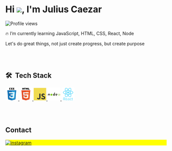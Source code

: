 
<h1 align="left">Hi <img src="https://raw.githubusercontent.com/kaueMarques/kaueMarques/master/hi.gif" height="30px">, I'm Julius Caezar</h1>
<p align="left"> <img src="https://komarev.com/ghpvc/?username=juliuscaezarff&color=yellow" alt="Profile views" /> </p>

🔥 I’m currently learning JavaScript, HTML, CSS, React, Node

<p>Let's do great things, not just create progress, but create purpose</p>

<br><br>

## 🛠 &nbsp;Tech Stack
<p align="left"> <a href="https://www.w3schools.com/css/" target="_blank" rel="noreferrer"> <img src="https://raw.githubusercontent.com/devicons/devicon/master/icons/css3/css3-original-wordmark.svg" alt="css3" width="40" height="40"/> </a> <a href="https://www.w3.org/html/" target="_blank" rel="noreferrer"> <img src="https://raw.githubusercontent.com/devicons/devicon/master/icons/html5/html5-original-wordmark.svg" alt="html5" width="40" height="40"/> </a> <a href="https://developer.mozilla.org/en-US/docs/Web/JavaScript" target="_blank" rel="noreferrer"> <img src="https://raw.githubusercontent.com/devicons/devicon/master/icons/javascript/javascript-original.svg" alt="javascript" width="40" height="40"/> </a> <a href="https://nodejs.org" target="_blank" rel="noreferrer"> <img src="https://raw.githubusercontent.com/devicons/devicon/master/icons/nodejs/nodejs-original-wordmark.svg" alt="nodejs" width="40" height="40"/> </a> <a href="https://reactjs.org/" target="_blank" rel="noreferrer"> <img src="https://raw.githubusercontent.com/devicons/devicon/master/icons/react/react-original-wordmark.svg" alt="react" width="40" height="40"/> </a> </p>


<br><br>
<!--
## ⚙️ &nbsp;GitHub Analytics

<p align="center">
<img width="515em" src="https://github-readme-stats.vercel.app/api?username=juliuscaezarff&show_icons=true&theme=vision-friendly-dark" alt="julius stats"/>
</p>

<br><br>
-->

## Contact

<p align="left" style="background:yellow">
<!--<a href="" target="_blank">
  <img align="center" src="https://img.shields.io/badge/-julius-05122A?style=flat&logo=linkedin" alt="linkedin"/>
</a>-->
<a href="https://www.instagram.com/julius__caezar/" target="_blank">
 <img align="center" src="https://img.shields.io/badge/-julius__caezar-05122A?style=flat&logo=instagram" alt="instagram"/>
</a>
</p>




<!--
Here are some ideas to get you started:

- 🔭 I’m currently working on ...
- 🌱 I’m currently learning ...
- 👯 I’m looking to collaborate on ...
- 🤔 I’m looking for help with ...
- 💬 Ask me about ...
- 📫 How to reach me: ...
- 😄 Pronouns: ...
-->
